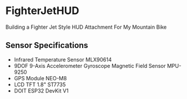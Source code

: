 # FighterJetHUD

Building a Fighter Jet Style HUD Attachment For My Mountain Bike

## Sensor Specifications  
- Infrared Temperature Sensor MLX90614  
- 9DOF 9-Axis Accelerometer Gyroscope Magnetic Field Sensor MPU-9250
- GPS Module NEO-M8
- LCD TFT 1.8" ST7735
- DOIT ESP32 DevKit V1